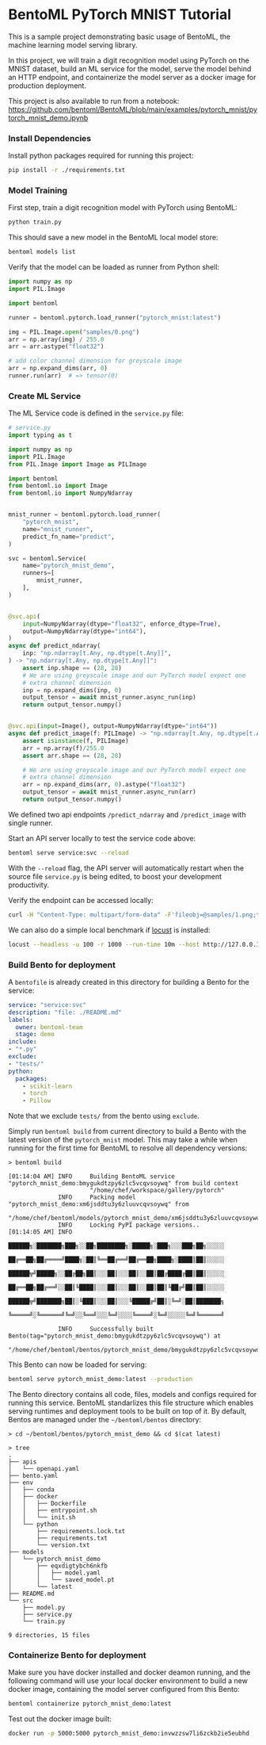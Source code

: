 # BentoML PyTorch MNIST Tutorial

This is a sample project demonstrating basic usage of BentoML, the machine learning model serving library.

In this project, we will train a digit recognition model using PyTorch on the MNIST dataset, build
an ML service for the model, serve the model behind an HTTP endpoint, and containerize the model
server as a docker image for production deployment.

This project is also available to run from a notebook: https://github.com/bentoml/BentoML/blob/main/examples/pytorch_mnist/pytorch_mnist_demo.ipynb

### Install Dependencies

Install python packages required for running this project:
```bash
pip install -r ./requirements.txt
```

### Model Training

First step, train a digit recognition model with PyTorch using BentoML:

```bash
python train.py
```

This should save a new model in the BentoML local model store:

```bash
bentoml models list
```

Verify that the model can be loaded as runner from Python shell:

```python
import numpy as np
import PIL.Image

import bentoml

runner = bentoml.pytorch.load_runner("pytorch_mnist:latest")

img = PIL.Image.open("samples/0.png")
arr = np.array(img) / 255.0
arr = arr.astype("float32")

# add color channel dimension for greyscale image
arr = np.expand_dims(arr, 0)
runner.run(arr)  # => tensor(0)
```

### Create ML Service

The ML Service code is defined in the `service.py` file:

```python
# service.py
import typing as t

import numpy as np
import PIL.Image
from PIL.Image import Image as PILImage

import bentoml
from bentoml.io import Image
from bentoml.io import NumpyNdarray


mnist_runner = bentoml.pytorch.load_runner(
    "pytorch_mnist",
    name="mnist_runner",
    predict_fn_name="predict",
)

svc = bentoml.Service(
    name="pytorch_mnist_demo",
    runners=[
        mnist_runner,
    ],
)


@svc.api(
    input=NumpyNdarray(dtype="float32", enforce_dtype=True),
    output=NumpyNdarray(dtype="int64"),
)
async def predict_ndarray(
    inp: "np.ndarray[t.Any, np.dtype[t.Any]]",
) -> "np.ndarray[t.Any, np.dtype[t.Any]]":
    assert inp.shape == (28, 28)
    # We are using greyscale image and our PyTorch model expect one
    # extra channel dimension
    inp = np.expand_dims(inp, 0)
    output_tensor = await mnist_runner.async_run(inp)
    return output_tensor.numpy()


@svc.api(input=Image(), output=NumpyNdarray(dtype="int64"))
async def predict_image(f: PILImage) -> "np.ndarray[t.Any, np.dtype[t.Any]]":
    assert isinstance(f, PILImage)
    arr = np.array(f)/255.0
    assert arr.shape == (28, 28)

    # We are using greyscale image and our PyTorch model expect one
    # extra channel dimension
    arr = np.expand_dims(arr, 0).astype("float32")
    output_tensor = await mnist_runner.async_run(arr)
    return output_tensor.numpy()
```

We defined two api endpoints `/predict_ndarray` and `/predict_image` with single runner.

Start an API server locally to test the service code above:

```bash
bentoml serve service:svc --reload
```

With the `--reload` flag, the API server will automatically restart when the source
file `service.py` is being edited, to boost your development productivity.


Verify the endpoint can be accessed locally:
```bash
curl -H "Content-Type: multipart/form-data" -F'fileobj=@samples/1.png;type=image/png' http://127.0.0.1:5000/predict_image
```

We can also do a simple local benchmark if [locust](https://locust.io) is installed:
```bash
locust --headless -u 100 -r 1000 --run-time 10m --host http://127.0.0.1:5000
```


### Build Bento for deployment

A `bentofile` is already created in this directory for building a
Bento for the service:

```yaml
service: "service:svc"
description: "file: ./README.md"
labels:
  owner: bentoml-team
  stage: demo
include:
- "*.py"
exclude:
- "tests/"
python:
  packages:
    - scikit-learn
    - torch
    - Pillow
```

Note that we exclude `tests/` from the bento using `exclude`.

Simply run `bentoml build` from current directory to build a Bento with the latest
version of the `pytorch_mnist` model. This may take a while when running for the first
time for BentoML to resolve all dependency versions:

```
> bentoml build

[01:14:04 AM] INFO     Building BentoML service "pytorch_mnist_demo:bmygukdtzpy6zlc5vcqvsoywq" from build context      
                       "/home/chef/workspace/gallery/pytorch"                                                         
              INFO     Packing model "pytorch_mnist_demo:xm6jsddtu3y6zluuvcqvsoywq" from                               
                       "/home/chef/bentoml/models/pytorch_mnist_demo/xm6jsddtu3y6zluuvcqvsoywq"                       
              INFO     Locking PyPI package versions..                                                                 
[01:14:05 AM] INFO                                                                                                     
                       ██████╗░███████╗███╗░░██╗████████╗░█████╗░███╗░░░███╗██╗░░░░░                                   
                       ██╔══██╗██╔════╝████╗░██║╚══██╔══╝██╔══██╗████╗░████║██║░░░░░                                   
                       ██████╦╝█████╗░░██╔██╗██║░░░██║░░░██║░░██║██╔████╔██║██║░░░░░                                   
                       ██╔══██╗██╔══╝░░██║╚████║░░░██║░░░██║░░██║██║╚██╔╝██║██║░░░░░                                   
                       ██████╦╝███████╗██║░╚███║░░░██║░░░╚█████╔╝██║░╚═╝░██║███████╗                                   
                       ╚═════╝░╚══════╝╚═╝░░╚══╝░░░╚═╝░░░░╚════╝░╚═╝░░░░░╚═╝╚══════╝                                   
                                                                                                                       
              INFO     Successfully built Bento(tag="pytorch_mnist_demo:bmygukdtzpy6zlc5vcqvsoywq") at                 
                       "/home/chef/bentoml/bentos/pytorch_mnist_demo/bmygukdtzpy6zlc5vcqvsoywq/"                      
```

This Bento can now be loaded for serving:

```bash
bentoml serve pytorch_mnist_demo:latest --production
```

The Bento directory contains all code, files, models and configs required for running this service.
BentoML standarlizes this file structure which enables serving runtimes and deployment tools to be
built on top of it. By default, Bentos are managed under the `~/bentoml/bentos` directory:

```
> cd ~/bentoml/bentos/pytorch_mnist_demo && cd $(cat latest)

> tree
.
├── apis
│   └── openapi.yaml
├── bento.yaml
├── env
│   ├── conda
│   ├── docker
│   │   ├── Dockerfile
│   │   ├── entrypoint.sh
│   │   └── init.sh
│   └── python
│       ├── requirements.lock.txt
│       ├── requirements.txt
│       └── version.txt
├── models
│   └── pytorch_mnist_demo
│       ├── eqxdigtybch6nkfb
│       │   ├── model.yaml
│       │   └── saved_model.pt
│       └── latest
├── README.md
└── src
    ├── model.py
    ├── service.py
    └── train.py

9 directories, 15 files
```


### Containerize Bento for deployment

Make sure you have docker installed and docker deamon running, and the following command
will use your local docker environment to build a new docker image, containing the model
server configured from this Bento:

```bash
bentoml containerize pytorch_mnist_demo:latest
```

Test out the docker image built:
```bash
docker run -p 5000:5000 pytorch_mnist_demo:invwzzsw7li6zckb2ie5eubhd
```
